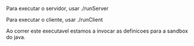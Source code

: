 Para executar o servidor, usar ./runServer

Para executar o cliente, usar ./runClient <argumentos>


Ao correr este executavel estamos a invocar as definicoes para a sandbox do java.
